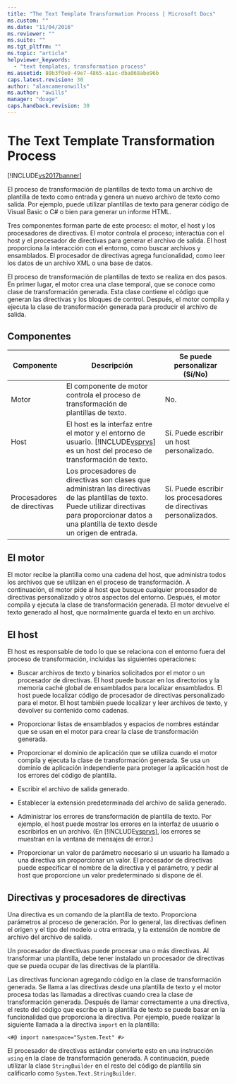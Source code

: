 ```yaml
---
title: "The Text Template Transformation Process | Microsoft Docs"
ms.custom: ""
ms.date: "11/04/2016"
ms.reviewer: ""
ms.suite: ""
ms.tgt_pltfrm: ""
ms.topic: "article"
helpviewer_keywords: 
  - "text templates, transformation process"
ms.assetid: 80b3f0e0-49e7-4865-a1ac-dba068abe96b
caps.latest.revision: 30
author: "alancameronwills"
ms.author: "awills"
manager: "douge"
caps.handback.revision: 30
---
```

# The Text Template Transformation Process
[!INCLUDE[vs2017banner](../code-quality/includes/vs2017banner.md)]

El proceso de transformación de plantillas de texto toma un archivo de plantilla de texto como entrada y genera un nuevo archivo de texto como salida.  Por ejemplo, puede utilizar plantillas de texto para generar código de Visual Basic o C\# o bien para generar un informe HTML.  
  
 Tres componentes forman parte de este proceso: el motor, el host y los procesadores de directivas.  El motor controla el proceso; interactúa con el host y el procesador de directivas para generar el archivo de salida.  El host proporciona la interacción con el entorno, como buscar archivos y ensamblados.  El procesador de directivas agrega funcionalidad, como leer los datos de un archivo XML o una base de datos.  
  
 El proceso de transformación de plantillas de texto se realiza en dos pasos.  En primer lugar, el motor crea una clase temporal, que se conoce como clase de transformación generada.  Esta clase contiene el código que generan las directivas y los bloques de control.  Después, el motor compila y ejecuta la clase de transformación generada para producir el archivo de salida.  
  
## Componentes  
  
|Componente|Descripción|Se puede personalizar \(Sí\/No\)|  
|----------------|-----------------|--------------------------------------|  
|Motor|El componente de motor controla el proceso de transformación de plantillas de texto.|No.|  
|Host|El host es la interfaz entre el motor y el entorno de usuario.  [!INCLUDE[vsprvs](../code-quality/includes/vsprvs_md.md)] es un host del proceso de transformación de texto.|Sí.  Puede escribir un host personalizado.|  
|Procesadores de directivas|Los procesadores de directivas son clases que administran las directivas de las plantillas de texto.  Puede utilizar directivas para proporcionar datos a una plantilla de texto desde un origen de entrada.|Sí.  Puede escribir los procesadores de directivas personalizados.|  
  
## El motor  
 El motor recibe la plantilla como una cadena del host, que administra todos los archivos que se utilizan en el proceso de transformación.  A continuación, el motor pide al host que busque cualquier procesador de directivas personalizado y otros aspectos del entorno.  Después, el motor compila y ejecuta la clase de transformación generada.  El motor devuelve el texto generado al host, que normalmente guarda el texto en un archivo.  
  
## El host  
 El host es responsable de todo lo que se relaciona con el entorno fuera del proceso de transformación, incluidas las siguientes operaciones:  
  
-   Buscar archivos de texto y binarios solicitados por el motor o un procesador de directivas.  El host puede buscar en los directorios y la memoria caché global de ensamblados para localizar ensamblados.  El host puede localizar código de procesador de directivas personalizado para el motor.  El host también puede localizar y leer archivos de texto, y devolver su contenido como cadenas.  
  
-   Proporcionar listas de ensamblados y espacios de nombres estándar que se usan en el motor para crear la clase de transformación generada.  
  
-   Proporcionar el dominio de aplicación que se utiliza cuando el motor compila y ejecuta la clase de transformación generada.  Se usa un dominio de aplicación independiente para proteger la aplicación host de los errores del código de plantilla.  
  
-   Escribir el archivo de salida generado.  
  
-   Establecer la extensión predeterminada del archivo de salida generado.  
  
-   Administrar los errores de transformación de plantilla de texto.  Por ejemplo, el host puede mostrar los errores en la interfaz de usuario o escribirlos en un archivo.  \(En [!INCLUDE[vsprvs](../code-quality/includes/vsprvs_md.md)], los errores se muestran en la ventana de mensajes de error.\)  
  
-   Proporcionar un valor de parámetro necesario si un usuario ha llamado a una directiva sin proporcionar un valor.  El procesador de directivas puede especificar el nombre de la directiva y el parámetro, y pedir al host que proporcione un valor predeterminado si dispone de él.  
  
## Directivas y procesadores de directivas  
 Una directiva es un comando de la plantilla de texto.  Proporciona parámetros al proceso de generación.  Por lo general, las directivas definen el origen y el tipo del modelo u otra entrada, y la extensión de nombre de archivo del archivo de salida.  
  
 Un procesador de directivas puede procesar una o más directivas.  Al transformar una plantilla, debe tener instalado un procesador de directivas que se pueda ocupar de las directivas de la plantilla.  
  
 Las directivas funcionan agregando código en la clase de transformación generada.  Se llama a las directivas desde una plantilla de texto y el motor procesa todas las llamadas a directivas cuando crea la clase de transformación generada.  Después de llamar correctamente a una directiva, el resto del código que escribe en la plantilla de texto se puede basar en la funcionalidad que proporciona la directiva.  Por ejemplo, puede realizar la siguiente llamada a la directiva `import` en la plantilla:  
  
 `<#@ import namespace="System.Text" #>`  
  
 El procesador de directivas estándar convierte esto en una instrucción `using` en la clase de transformación generada.  A continuación, puede utilizar la clase `StringBuilder` en el resto del código de plantilla sin calificarlo como `System.Text.StringBuilder`.